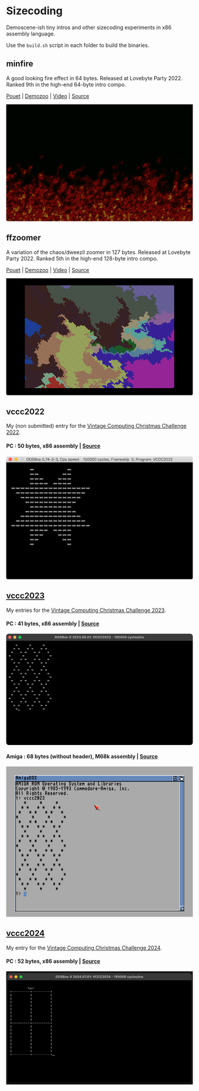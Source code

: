 # Sizecoding

Demoscene-ish tiny intros and other sizecoding experiments in x86 assembly language.

Use the `build.sh` script in each folder to build the binaries.

## minfire

A good looking fire effect in 64 bytes. Released at Lovebyte Party 2022. Ranked 9th in the high-end 64-byte intro compo.

[Pouet](https://www.pouet.net/prod.php?which=90974) | [Demozoo](https://demozoo.org/productions/305327/) | [Video](https://github.com/xeleh/sizecoding/raw/main/minfire/minfire.mp4) | [Source](https://github.com/xeleh/sizecoding/blob/main/minfire/minfire.asm)

![screenshot](https://github.com/xeleh/sizecoding/blob/main/minfire/minfire.png)

## ffzoomer

A variation of the chaos/dweezil zoomer in 127 bytes. Released at Lovebyte Party 2022. Ranked 5th in the high-end 128-byte intro compo.

[Pouet](https://www.pouet.net/prod.php?which=90976) | [Demozoo](https://demozoo.org/productions/305356/) | [Video](https://github.com/xeleh/sizecoding/raw/main/ffzoomer/ffzoomer.mp4) | [Source](https://github.com/xeleh/sizecoding/blob/main/ffzoomer/ffzoomer.asm)

![screenshot](https://github.com/xeleh/sizecoding/blob/main/ffzoomer/ffzoomer.png)

## vccc2022

My (non submitted) entry for the [Vintage Computing Christmas Challenge 2022](https://logiker.com/Vintage-Computing-Christmas-Challenge-2022).

#### PC : 50 bytes, x86 assembly | [Source](vccc2022/v7.asm)

![screenshot](vccc2022/screenshot.png)

## [vccc2023](vccc2023)

My entries for the [Vintage Computing Christmas Challenge 2023](https://logiker.com/Vintage-Computing-Christmas-Challenge-2023).

#### PC : 41 bytes, x86 assembly | [Source](vccc2023/x86/v5.asm)

![screenshot](vccc2023/x86/result.png)

#### Amiga : 68 bytes (without header), M68k assembly | [Source](vccc2023/amiga/v4.s)

![screenshot](vccc2023/amiga/result.png)

## [vccc2024](vccc2024)

My entry for the [Vintage Computing Christmas Challenge 2024](https://logiker.com/Vintage-Computing-Christmas-Challenge-2024).

#### PC : 52 bytes, x86 assembly | [Source](vccc2024/v5.asm)

![screenshot](vccc2024/result.png)
